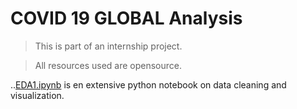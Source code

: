 # COVID 19 GLOBAL Analysis

> This is part of an internship project.

> All resources used are opensource.

..[EDA1.ipynb](https://github.com/tanyajainC137/COVID-19-Global-Analysis/blob/master/EDA1.ipynb) is en extensive python notebook on data cleaning and visualization.
